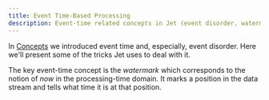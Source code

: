 ```yaml
---
title: Event Time-Based Processing
description: Event-time related concepts in Jet (event disorder, watermarks and the likes).
---
```


In [Concepts](/docs/concepts/event-time) we introduced event time and,
especially, event disorder. Here we'll present some of the tricks Jet
uses to deal with it.

The key event-time concept is the *watermark* which corresponds to the
notion of *now* in the processing-time domain. It marks a position in
the data stream and tells what time it is at that position.
